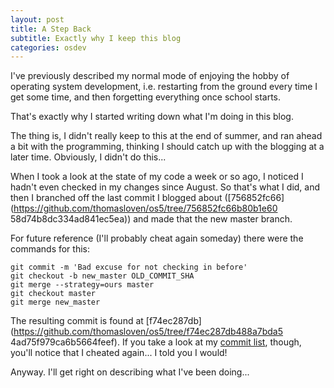 ```yaml
---
layout: post
title: A Step Back
subtitle: Exactly why I keep this blog
categories: osdev
---
```


I've previously described my normal mode of enjoying the hobby of
operating system development, i.e. restarting from the ground every time
I get some time, and then forgetting everything once school starts.

That's exactly why I started writing down what I'm doing in this blog.

The thing is, I didn't really keep to this at the end of summer, and ran
ahead a bit with the programming, thinking I should catch up with the
blogging at a later time. Obviously, I didn't do this...

When I took a look at the state of my code a week or so ago, I
noticed I hadn't even checked in my changes since August. So that's
what I did, and then I branched off the last commit I blogged about
([756852fc66](https://github.com/thomasloven/os5/tree/756852fc66b80b1e60
58d74b8dc334ad841ec5ea)) and made that the new master branch.

For future reference (I'll probably cheat again someday) there were the commands for this:

	git commit -m 'Bad excuse for not checking in before'
	git checkout -b new_master OLD_COMMIT_SHA
	git merge --strategy=ours master
	git checkout master
	git merge new_master

The resulting commit is found at
[f74ec287db](https://github.com/thomasloven/os5/tree/f74ec287db488a7bda5
4ad75f979ca6b5664feef).
If you take a look at my [commit
list](https://github.com/thomasloven/os5/commits/), though, you'll
notice that I cheated again... I told you I would!

Anyway. I'll get right on describing what I've been doing...
